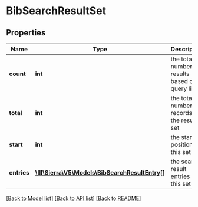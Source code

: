 # BibSearchResultSet

## Properties
Name | Type | Description | Notes
------------ | ------------- | ------------- | -------------
**count** | **int** | the total number of results based on query limit | 
**total** | **int** | the total number of records in the result set | [optional] 
**start** | **int** | the starting position of this set | [optional] 
**entries** | [**\III\Sierra\V5\Models\BibSearchResultEntry[]**](BibSearchResultEntry.md) | the search result entries in this set | 

[[Back to Model list]](../README.md#documentation-for-models) [[Back to API list]](../README.md#documentation-for-api-endpoints) [[Back to README]](../README.md)


